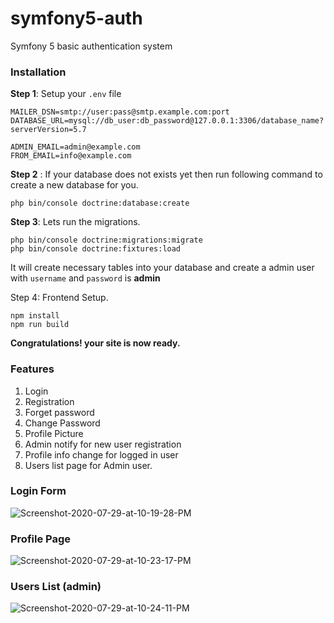# symfony5-auth
Symfony 5 basic authentication system

### Installation 
**Step 1**: Setup your `.env` file 
``` 
MAILER_DSN=smtp://user:pass@smtp.example.com:port
DATABASE_URL=mysql://db_user:db_password@127.0.0.1:3306/database_name?serverVersion=5.7

ADMIN_EMAIL=admin@example.com
FROM_EMAIL=info@example.com
```
**Step 2** : If your database does not exists yet then run following command to create a new database for you. 

```
php bin/console doctrine:database:create
```
**Step 3**:  Lets run the migrations. 

```
php bin/console doctrine:migrations:migrate
php bin/console doctrine:fixtures:load
```

It will create necessary tables into your database and create a admin user with `username` and `password` is **admin**

Step 4: Frontend Setup.
``` 
npm install
npm run build
```
**Congratulations! your site is now ready.**

### Features
1. Login
2. Registration
3. Forget password
4. Change Password
5. Profile Picture
6. Admin notify for new user registration
7. Profile info change for logged in user
8. Users list page for Admin user. 

### Login Form

<img src="https://i.ibb.co/dP9CCjF/Screenshot-2020-07-29-at-10-19-28-PM.png" alt="Screenshot-2020-07-29-at-10-19-28-PM" border="0">

### Profile Page

<img src="https://i.ibb.co/8c4t7wb/Screenshot-2020-07-29-at-10-23-17-PM.png" alt="Screenshot-2020-07-29-at-10-23-17-PM" border="0">

### Users List (admin)

<img src="https://i.ibb.co/0V6fTv3/Screenshot-2020-07-29-at-10-24-11-PM.png" alt="Screenshot-2020-07-29-at-10-24-11-PM" border="0">

